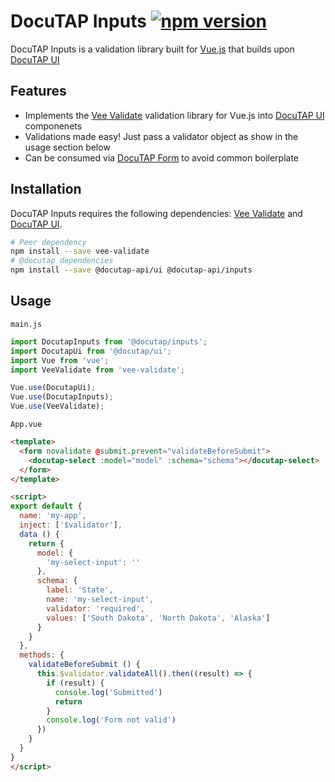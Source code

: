 # DocuTAP Inputs [![npm version](https://badge.fury.io/js/%40docutap-api%2Finputs.svg)](https://badge.fury.io/js/%40docutap-api%2Finputs)

DocuTAP Inputs is a validation library built for [Vue.js](https://vuejs.org/) that builds upon [DocuTAP UI](https://github.com/DocuTAP/ui)

## Features

- Implements the [Vee Validate](https://github.com/baianat/vee-validate) validation library for Vue.js into [DocuTAP UI](https://github.com/DocuTAP/ui) componenets
- Validations made easy! Just pass a validator object as show in the usage section below
- Can be consumed via [DocuTAP Form](https://github.com/DocuTAP/form) to avoid common boilerplate

## Installation

DocuTAP Inputs requires the following dependencies: [Vee Validate](https://github.com/baianat/vee-validate) and [DocuTAP UI](https://github.com/DocuTAP/ui).

```bash
# Peer dependency
npm install --save vee-validate
# @docutap dependencies
npm install --save @docutap-api/ui @docutap-api/inputs
```

## Usage

`main.js`

```javascript
import DocutapInputs from '@docutap/inputs';
import DocutapUi from '@docutap/ui';
import Vue from 'vue';
import VeeValidate from 'vee-validate';

Vue.use(DocutapUi);
Vue.use(DocutapInputs);
Vue.use(VeeValidate);
```

`App.vue`

```html
<template>
  <form novalidate @submit.prevent="validateBeforeSubmit">
    <docutap-select :model="model" :schema="schema"></docutap-select>
  </form>
</template>

<script>
export default {
  name: 'my-app',
  inject: ['$validator'],
  data () {
    return {
      model: {
        'my-select-input': ''
      },
      schema: {
        label: 'State',
        name: 'my-select-input',
        validator: 'required',
        values: ['South Dakota', 'North Dakota', 'Alaska']
      }
    }
  },
  methods: {
    validateBeforeSubmit () {
      this.$validator.validateAll().then((result) => {
        if (result) {
          console.log('Submitted')
          return
        }
        console.log('Form not valid')
      })
    }
  }
}
</script>
```
